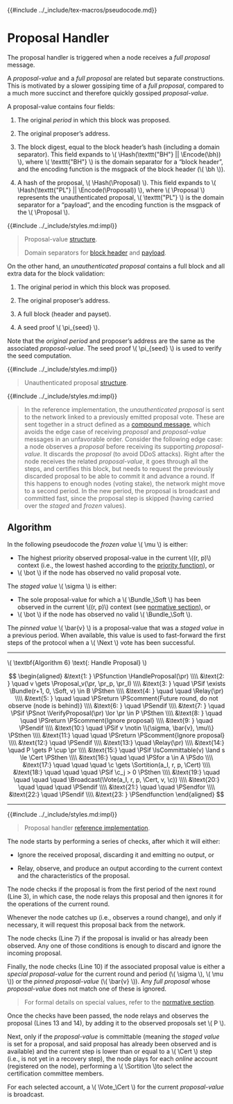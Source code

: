 {{#include ../_include/tex-macros/pseudocode.md}}

$$
\newcommand \HandleProposal {\mathrm{HandleProposal}}
\newcommand \VerifyProposal {\mathrm{VerifyProposal}}
\newcommand \IsCommittable {\mathrm{IsCommittable}}
\newcommand \Relay {\mathrm{Relay}}
\newcommand \Broadcast {\mathrm{Broadcast}}
\newcommand \Vote {\mathrm{Vote}}
\newcommand \Sortition {\mathrm{Sortition}}
\newcommand \Proposal {\mathrm{Proposal}}
\newcommand \Bundle {\mathrm{Bundle}}
\newcommand \Hash {\mathrm{Hash}}
\newcommand \Encode {\mathrm{Encode}}
\newcommand \bh {\mathrm{bh}}
\newcommand \Soft {\mathit{soft}}
\newcommand \Cert {\mathit{cert}}
\newcommand \Next {\mathit{next}}
\newcommand \pr {\mathit{proposal}}
\newcommand \c {\mathit{credentials}}
$$

# Proposal Handler

The proposal handler is triggered when a node receives a _full proposal_ message.

A _proposal-value_ and a _full proposal_ are related but separate constructions.
This is motivated by a slower gossiping time of a _full proposal_, compared to a
much more succinct and therefore quickly gossiped _proposal-value_.

A proposal-value contains four fields:

1. The original _period_ in which this block was proposed.

1. The original proposer’s address.

1. The block digest, equal to the block header’s hash (including a domain separator).
This field expands to \\( \Hash(\texttt{"BH"} || \Encode(\bh)) \\), where \\( \texttt{"BH"} \\)
is the domain separator for a “block header”, and the encoding function is the msgpack
of the block header (\\( \bh \\)).

1. A hash of the proposal, \\( \Hash(\Proposal) \\). This field expands to
\\( \Hash(\texttt{"PL"} || \Encode(\Proposal)) \\), where \\( \Proposal \\)
represents the unauthenticated proposal, \\( \texttt{"PL"} \\) is the domain separator
for a “payload”, and the encoding function is the msgpack of the \\( \Proposal \\).

{{#include ../_include/styles.md:impl}}
> Proposal-value [structure](https://github.com/algorand/go-algorand/blob/8341e41c3a4b9c7819cb3f89f319626f5d7b68d5/agreement/proposal.go#L37).
>
> Domain separators for [block header](https://github.com/algorand/go-algorand/blob/8341e41c3a4b9c7819cb3f89f319626f5d7b68d5/protocol/hash.go#L43)
> and [payload](https://github.com/algorand/go-algorand/blob/8341e41c3a4b9c7819cb3f89f319626f5d7b68d5/protocol/hash.go#L60).

On the other hand, an _unauthenticated proposal_ contains a full block and all extra
data for the block validation:

1. The original period in which this block was proposed.

1. The original proposer’s address.

1. A full block (header and payset).

1. A seed proof \\( \pi_{seed} \\).

Note that the _original period_ and proposer’s address are the same as the associated
_proposal-value_. The seed proof \\( \pi_{seed} \\) is used to verify the seed computation.

{{#include ../_include/styles.md:impl}}
> Unauthenticated proposal [structure]((https://github.com/algorand/go-algorand/blob/8341e41c3a4b9c7819cb3f89f319626f5d7b68d5/agreement/proposal.go#L55)).

{{#include ../_include/styles.md:impl}}
> In the reference implementation, the _unauthenticated proposal_ is sent to
> the network linked to a previously emitted proposal vote. These are sent together
> in a struct defined as a [compound message](https://github.com/algorand/go-algorand/blob/8341e41c3a4b9c7819cb3f89f319626f5d7b68d5/agreement/message.go#L56),
> which avoids the edge case of receiving _proposal_ and _proposal-value_ messages
> in an unfavorable order. Consider the following edge case: a node observes a
> _proposal_ before receiving its supporting _proposal-value_. It discards the
> _proposal_ (to avoid DDoS attacks). Right after the node receives the related
> _proposal-value_, it goes through all the steps, and certifies this block, but
> needs to request the previously discarded proposal to be able to commit it and
> advance a round. If this happens to enough nodes (voting stake), the network
> might move to a second period. In the new period, the proposal is broadcast and
> committed fast, since the proposal step is skipped (having carried over the _staged_
> and _frozen_ values).

## Algorithm

In the following pseudocode the _frozen value_ \\( \mu \\) is either:

- The highest priority observed proposal-value in the current \\((r, p)\\) context
(i.e., the lowest hashed according to the [priority function](./abft.md#special-values)), or
- \\( \bot \\) if the node has observed no valid proposal vote.

The _staged value_ \\( \sigma \\) is either:

- The sole proposal-value for which a \\( \Bundle_\Soft \\) has been observed in
the current \\((r, p)\\) context (see [normative section](abft.md#special-values)), or
- \\( \bot \\) if the node has observed no valid \\( \Bundle_\Soft \\).

The _pinned value_ \\( \bar{v} \\) is a proposal-value that was a _staged value_
in a previous period. When available, this value is used to fast-forward the first
steps of the protocol when a \\( \Next \\) vote has been successful.

---

\\( \textbf{Algorithm 6} \text{: Handle Proposal} \\)

$$
\begin{aligned}
&\text{1: } \PSfunction \HandleProposal(\pr) \\\\
&\text{2: } \quad v \gets \Proposal_v(\pr, \pr_p, \pr_I) \\\\
&\text{3: } \quad \PSif \exists \Bundle(r+1, 0, \Soft, v) \in B \PSthen \\\\
&\text{4: } \quad \quad \Relay(\pr) \\\\
&\text{5: } \quad \quad \PSreturn \PScomment{Future round, do not observe (node is behind)} \\\\
&\text{6: } \quad \PSendif \\\\
&\text{7: } \quad \PSif \PSnot \VerifyProposal(\pr) \lor \pr \in P \PSthen \\\\
&\text{8: } \quad \quad \PSreturn \PScomment{Ignore proposal} \\\\
&\text{9: } \quad \PSendif \\\\
&\text{10:} \quad \PSif v \notin \\{\sigma, \bar{v}, \mu\\} \PSthen \\\\
&\text{11:} \quad \quad \PSreturn \PScomment{Ignore proposal} \\\\
&\text{12:} \quad \PSendif \\\\
&\text{13:} \quad \Relay(\pr) \\\\
&\text{14:} \quad P \gets P \cup \pr \\\\
&\text{15:} \quad \PSif \IsCommittable(v) \land s \le \Cert \PSthen \\\\
&\text{16:} \quad \quad \PSfor a \in A \PSdo \\\\
&\text{17:} \quad \quad \quad \c \gets \Sortition(a_I, r, p, \Cert) \\\\
&\text{18:} \quad \quad \quad \PSif \c_j > 0 \PSthen \\\\
&\text{19:} \quad \quad \quad \quad \Broadcast(\Vote(a_I, r, p, \Cert, v, \c)) \\\\
&\text{20:} \quad \quad \quad \PSendif \\\\
&\text{21:} \quad \quad \PSendfor \\\\
&\text{22:} \quad \PSendif \\\\
&\text{23: } \PSendfunction
\end{aligned}
$$

---

{{#include ../_include/styles.md:impl}}
> Proposal handler [reference implementation](https://github.com/algorand/go-algorand/blob/c60db8dbc4b0dd164f0bb764e1464d4ebef38bb4/agreement/proposalManager.go#L57).

The node starts by performing a series of checks, after which it will either:

- Ignore the received proposal, discarding it and emitting no output, or

- Relay, observe, and produce an output according to the current context and the
characteristics of the proposal.

The node checks if the proposal is from the first period of the next round (Line
3), in which case, the node relays this proposal and then ignores it for the operations
of the current round.

Whenever the node catches up (i.e., observes a round change), and only if necessary,
it will request this proposal back from the network.

The node checks (Line 7) if the proposal is invalid or has already been observed.
Any one of those conditions is enough to discard and ignore the incoming proposal.

Finally, the node checks (Line 10) if the associated proposal value is either a
_special proposal-value_ for the current round and period (\\( \sigma \\), \\( \mu \\))
or the _pinned proposal-value_ (\\( \bar{v} \\)). Any _full proposal_ whose _proposal-value_
does not match one of these is ignored.

> For formal details on special values, refer to the [normative section](./abft.md#special-values).

Once the checks have been passed, the node relays and observes the proposal (Lines
13 and 14), by adding it to the observed proposals set \\( P \\).

Next, only if the _proposal-value_ is committable (meaning the _staged value_ is
set for a proposal, and said proposal has already been observed and is available)
and the current step is lower than or equal to a \\( \Cert \\) step (i.e., is not
yet in a recovery step), the node plays for each _online_ account (registered on
the node), performing a \\( \Sortition \\)to select the certification committee
members.

For each selected account, a \\( \Vote_\Cert \\) for the current _proposal-value_
is broadcast.
